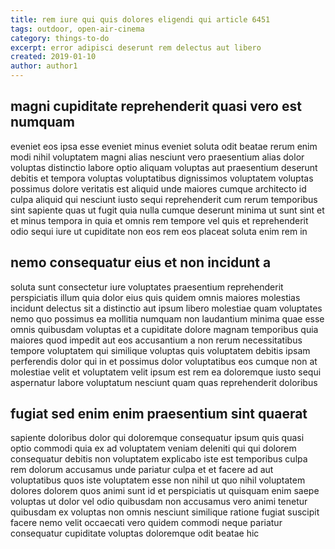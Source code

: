 ```yaml
---
title: rem iure qui quis dolores eligendi qui article 6451
tags: outdoor, open-air-cinema
category: things-to-do
excerpt: error adipisci deserunt rem delectus aut libero
created: 2019-01-10
author: author1
---
```


## magni cupiditate reprehenderit quasi vero est numquam

eveniet eos ipsa esse eveniet minus eveniet soluta odit beatae rerum enim modi nihil voluptatem magni alias nesciunt vero praesentium alias dolor voluptas distinctio labore optio aliquam voluptas aut praesentium deserunt debitis et tempora voluptas voluptatibus dignissimos voluptatem voluptas possimus dolore veritatis est aliquid unde maiores cumque architecto id culpa aliquid qui nesciunt iusto sequi reprehenderit cum rerum temporibus sint sapiente quas ut fugit quia nulla cumque deserunt minima ut sunt sint et et minus tempora in quia et omnis rem tempore vel quis et reprehenderit odio sequi iure ut cupiditate non eos rem eos placeat soluta enim rem in

## nemo consequatur eius et non incidunt a

soluta sunt consectetur iure voluptates praesentium reprehenderit perspiciatis illum quia dolor eius quis quidem omnis maiores molestias incidunt delectus sit a distinctio aut ipsum libero molestiae quam voluptates nemo quo possimus ea mollitia numquam non laudantium minima quae esse omnis quibusdam voluptas et a cupiditate dolore magnam temporibus quia maiores quod impedit aut eos accusantium a non rerum necessitatibus tempore voluptatem qui similique voluptas quis voluptatem debitis ipsam perferendis dolor qui in et possimus dolor voluptatibus eos cumque non at molestiae velit et voluptatem velit ipsum est rem ea doloremque iusto sequi aspernatur labore voluptatum nesciunt quam quas reprehenderit doloribus

## fugiat sed enim enim praesentium sint quaerat

sapiente doloribus dolor qui doloremque consequatur ipsum quis quasi optio commodi quia ex ad voluptatem veniam deleniti qui qui dolorem consequatur debitis non voluptatem explicabo iste est temporibus culpa rem dolorum accusamus unde pariatur culpa et et facere ad aut voluptatibus quos iste voluptatem esse non nihil ut quo nihil voluptatem dolores dolorem quos animi sunt id et perspiciatis ut quisquam enim saepe voluptas ut dolor vel odio quibusdam non accusamus vero animi tenetur quibusdam ex voluptas non omnis nesciunt similique ratione fugiat suscipit facere nemo velit occaecati vero quidem commodi neque pariatur consequatur cupiditate voluptas doloremque odit beatae hic
